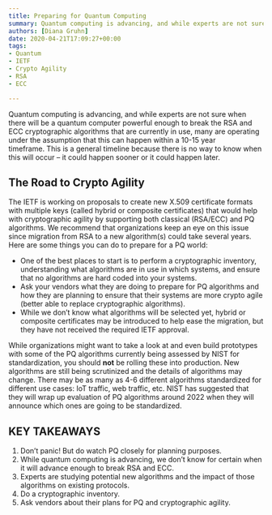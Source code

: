 ```yaml
---
title: Preparing for Quantum Computing
summary: Quantum computing is advancing, and while experts are not sure when there will be a quantum computer powerful enough to break the RSA and ECC cryptographic algorithms that are currently in use, many are operating under the assumption that this can happen within a 10-15 year timeframe.
authors: [Diana Gruhn]
date: 2020-04-21T17:09:27+00:00
tags:
- Quantum
- IETF
- Crypto Agility
- RSA
- ECC

---
```

Quantum computing is advancing, and while experts are not sure when there will be a quantum computer powerful enough to break the RSA and ECC cryptographic algorithms that are currently in use, many are operating under the assumption that this can happen within a 10-15 year timeframe. This is a general timeline because there is no way to know when this will occur – it could happen sooner or it could happen later.

## The Road to Crypto Agility

The IETF is working on proposals to create new X.509 certificate formats with multiple keys (called hybrid or composite certificates) that would help with cryptographic agility by supporting both classical (RSA/ECC) and PQ algorithms. We recommend that organizations keep an eye on this issue since migration from RSA to a new algorithm(s) could take several years.  Here are some things you can do to prepare for a PQ world:

- One of the best places to start is to perform a cryptographic inventory, understanding what algorithms are in use in which systems, and ensure that no algorithms are hard coded into your systems.
- Ask your vendors what they are doing to prepare for PQ algorithms and how they are planning to ensure that their systems are more crypto agile (better able to replace cryptographic algorithms).
- While we don’t know what algorithms will be selected yet, hybrid or composite certificates may be introduced to help ease the migration, but they have not received the required IETF approval.

While organizations might want to take a look at and even build prototypes with some of the PQ algorithms currently being assessed by NIST for standardization, you should **not** be rolling these into production. New algorithms are still being scrutinized and the details of algorithms may change. There may be as many as 4-6 different algorithms standardized for different use cases: IoT traffic, web traffic, etc. NIST has suggested that they will wrap up evaluation of PQ algorithms around 2022 when they will announce which ones are going to be standardized.

## KEY TAKEAWAYS

1. Don’t panic! But do watch PQ closely for planning purposes.
2. While quantum computing is advancing, we don’t know for certain when it will advance enough to break RSA and ECC.
3. Experts are studying potential new algorithms and the impact of those algorithms on existing protocols.
4. Do a cryptographic inventory.
5. Ask vendors about their plans for PQ and cryptographic agility.
